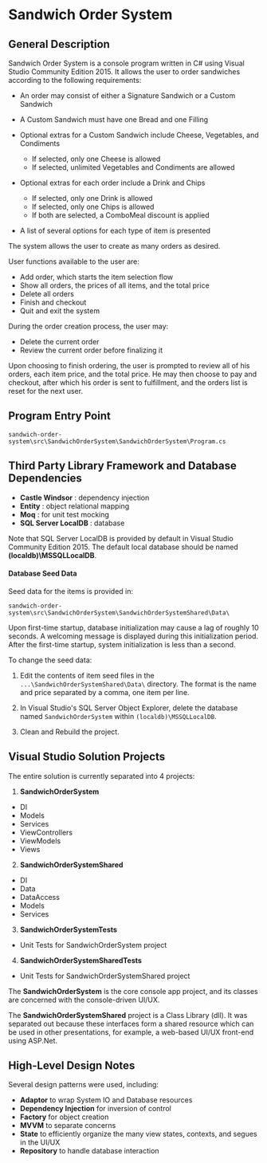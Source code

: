 Sandwich Order System
=====

General Description
-----

Sandwich Order System is a console program written in C# using Visual Studio Community Edition 2015.  It allows the user to order sandwiches according to the following requirements:

* An order may consist of either a Signature Sandwich or a Custom Sandwich

* A Custom Sandwich must have one Bread and one Filling
* Optional extras for a Custom Sandwich include Cheese, Vegetables, and Condiments
  - If selected, only one Cheese is allowed
  - If selected, unlimited Vegetables and Condiments are allowed

* Optional extras for each order include a Drink and Chips
  - If selected, only one Drink is allowed
  - If selected, only one Chips is allowed
  - If both are selected, a ComboMeal discount is applied

* A list of several options for each type of item is presented

The system allows the user to create as many orders as desired.

User functions available to the user are:

* Add order, which starts the item selection flow
* Show all orders, the prices of all items, and the total price
* Delete all orders
* Finish and checkout
* Quit and exit the system

During the order creation process, the user may:

* Delete the current order
* Review the current order before finalizing it

Upon choosing to finish ordering, the user is prompted to review all of his orders, each item price, and the total price.  He may then choose to pay and checkout, after which his order is sent to fulfillment, and the orders list is reset for the next user.

Program Entry Point
-----
```
sandwich-order-system\src\SandwichOrderSystem\SandwichOrderSystem\Program.cs
```

Third Party Library Framework and Database Dependencies
-----

* **Castle Windsor** : dependency injection
* **Entity** : object relational mapping
* **Moq** : for unit test mocking
* **SQL Server LocalDB** : database

Note that SQL Server LocalDB is provided by default in Visual Studio Community Edition 2015.  The default local database should be named **(localdb)\MSSQLLocalDB**.

#### Database Seed Data

Seed data for the items is provided in:
```
sandwich-order-system\src\SandwichOrderSystem\SandwichOrderSystemShared\Data\
```
Upon first-time startup, database initialization may cause a lag of roughly 10 seconds.  A welcoming message is displayed during this initialization period.  After the first-time startup, system initialization is less than a second.

To change the seed data:

1. Edit the contents of item seed files in the `...\SandwichOrderSystemShared\Data\` directory.  The format is the name and price separated by a comma, one item per line.

2. In Visual Studio's SQL Server Object Explorer, delete the database named `SandwichOrderSystem` within `(localdb)\MSSQLLocalDB`.

3. Clean and Rebuild the project.

Visual Studio Solution Projects
-----

The entire solution is currently separated into 4 projects:

1.  **SandwichOrderSystem**
* DI
*  Models
* Services
* ViewControllers
* ViewModels
* Views
2.  **SandwichOrderSystemShared**
* DI
* Data
* DataAccess
* Models
* Services
3. **SandwichOrderSystemTests**
* Unit Tests for SandwichOrderSystem project
4.  **SandwichOrderSystemSharedTests**
* Unit Tests for SandwichOrderSystemShared project

The **SandwichOrderSystem** is the core console app project, and its classes are concerned with the console-driven UI/UX.

The **SandwichOrderSystemShared** project is a Class Library (dll).  It was separated out because these interfaces form a shared resource which can be used in other presentations, for example, a web-based UI/UX front-end using ASP.Net.

High-Level Design Notes
-----

Several design patterns were used, including:

* **Adaptor** to wrap System IO and Database resources
* **Dependency Injection** for inversion of control
* **Factory** for object creation
* **MVVM** to separate concerns
* **State** to efficiently organize the many view states, contexts, and segues in the UI/UX
* **Repository** to handle database interaction



